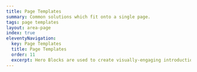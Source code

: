 ```yaml
---
title: Page Templates
summary: Common solutions which fit onto a single page.
tags: page templates
layout: area-page
index: true
eleventyNavigation:
  key: Page Templates
  title: Page Templates
  order: 11
  excerpt: Hero Blocks are used to create visually-engaging introductions to a site.
---
```

